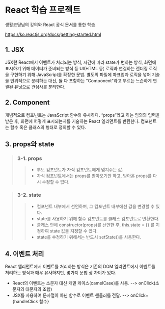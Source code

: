 # React 학습 프로젝트

생활코딩님의 강의와 React 공식 문서를 통한 학습

https://ko.reactjs.org/docs/getting-started.html

## 1. JSX

JSX란 React에서 이벤트가 처리되는 방식, 시간에 따라 state가 변하는 방식, 화면에 표시하기 위해 데이터가 준비되는 방식 등 UI(HTML 등) 로직과 연결하는 랜더링 로직을 구현하기 위해 JavaScript를 확장한 문법. 별도의 파일에 마크업과 로직을 넣어 기술을 인위적으로 분리하는 대신, 둘 다 포함하는 "Component"라고 부르는 느슨하게 연결된 유닛으로 관심사를 분리한다.

## 2. Component

개념적으로 컴포넌트는 JavaScript 함수와 유사하다. “props”라고 하는 임의의 입력을 받은 후, 화면에 어떻게 표시되는지를 기술하는 React 엘리먼트를 반환한다.
컴포넌트는 함수 혹은 클래스의 형태로 정의할 수 있다.

## 3. props와 state

> ### 3-1. props
>   > - 부모 컴포넌트가 자식 컴포넌트에게 넘겨주는 값.
>   > - 자식 컴포넌트에서는 props를 받아오기만 하고, 받아온 props를 다시 수정할 수 없다.

> ### 3-2. state
>   > - 컴포넌트 내부에서 선언하며, 그 컴포넌트 내부에선 값을 변경할 수 있다.
>   > - state를 사용하기 위해 함수 컴포넌트를 클래스 컴포넌트로 변환한다.
>   > - 클래스 안에 constructor(props)를 선언한 후, this.state = {} 를 지정하여 state 값을 지정할 수 있다.
>   > - state를 수정하기 위해서는 반드시 setState()를 사용한다.

## 4. 이벤트 처리

React 엘리먼트에서 이벤트를 처리하는 방식은 기존의 DOM 엘리먼트에서 이벤트를 처리하는 방식과 매우 유사하지만, 몇가지 문법 상 차이가 있다.
- React의 이벤트는 소문자 대신 캐멀 케이스(camelCase)를 사용. --> onClick(소문자와 대문자의 조합)
- JSX를 사용하여 문자열이 아닌 함수로 이벤트 핸들러를 전달.   --> onClick={handleClick 함수}
